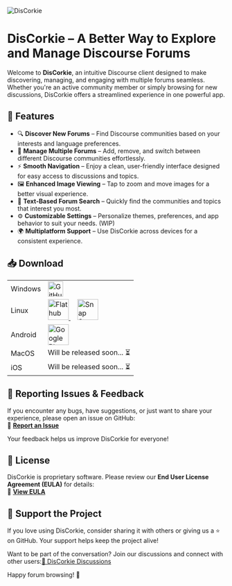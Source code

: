 ![DisCorkie](https://discorkie.appoutlet.dev/img/hero/hero.avif)

# **DisCorkie** – A Better Way to Explore and Manage Discourse Forums

Welcome to **DisCorkie**, an intuitive Discourse client designed to make
discovering, managing, and engaging with multiple forums seamless. Whether
you're an active community member or simply browsing for new discussions,
DisCorkie offers a streamlined experience in one powerful app.

## **🚀 Features**

- 🔍 **Discover New Forums** – Find Discourse communities based on your
  interests and language preferences.
- 📌 **Manage Multiple Forums** – Add, remove, and switch between different
  Discourse communities effortlessly.
- ⚡ **Smooth Navigation** – Enjoy a clean, user-friendly interface designed for
  easy access to discussions and topics.
- 🖼️ **Enhanced Image Viewing** – Tap to zoom and move images for a better
  visual experience.
- 🔎 **Text-Based Forum Search** – Quickly find the communities and topics that
  interest you most.
- ⚙️ **Customizable Settings** – Personalize themes, preferences, and app
  behavior to suit your needs. (WIP)
- 🌍 **Multiplatform Support** – Use DisCorkie across devices for a consistent
  experience.

## **📥 Download**

<table>
	<tr>
		<td>Windows</td>
		<td>
            <a href="https://github.com/AppOutlet/GetDisCorkie/releases/latest">
                <img style="height: 2.2rem;" alt="GitHub Downloads (all assets, all releases)" src="https://img.shields.io/github/downloads/AppOutlet/GetDiscorkie/total?style=for-the-badge&label=Download&color=%23FFF8F4"/>
            </a>
		</td>
	</tr>
	<tr>
		<td>Linux</td>
		<td>
			<a href='https://flathub.org/apps/dev.appoutlet.DisCorkie'>
				<img style="height: 3rem;" alt='Flathub' src='https://flathub.org/api/badge?locale=en'/>
				</a>
				<a href="https://snapcraft.io/discorkie">
					<img style="height: 3rem; padding-left: 1rem;" alt="Snap Store" src="https://snapcraft.io/en/dark/install.svg"/>
				</a>
		</td>
	</tr>
	<tr>
		<td>Android</td>
		<td>
			<a href="https://play.google.com/store/apps/details?id=dev.appoutlet.DisCorkie">
				<img style="height: 3rem;" alt="Google Play Store" src="https://discorkie.appoutlet.dev/media/posts/10/responsive/GetItOnGooglePlay_Badge_Web_color_English-2-md.png"/>
			</a>
		</td>
	</tr>
	<tr>
		<td>MacOS</td>
		<td>Will be released soon... ⏳</td>
	</tr>
	<tr>
		<td>iOS</td>
		<td>Will be released soon... ⏳</td>
	</tr>
</table>

## **🐞 Reporting Issues & Feedback**

If you encounter any bugs, have suggestions, or just want to share your
experience, please open an issue on GitHub:\
🔗 **[Report an Issue](https://github.com/AppOutlet/GetDisCorkie/issues)**

Your feedback helps us improve DisCorkie for everyone!

## **📜 License**

DisCorkie is proprietary software. Please review our **End User License
Agreement (EULA)** for details:\
🔗 **[View EULA](https://discorkie.appoutlet.dev/license-agreement)**

## **💙 Support the Project**

If you love using DisCorkie, consider sharing it with others or giving us a ⭐
on GitHub. Your support helps keep the project alive!

Want to be part of the conversation? Join our discussions and connect with other
users:[🔗 DisCorkie Discussions](https://github.com/AppOutlet/GetDisCorkie/discussions)

Happy forum browsing! 🚀
